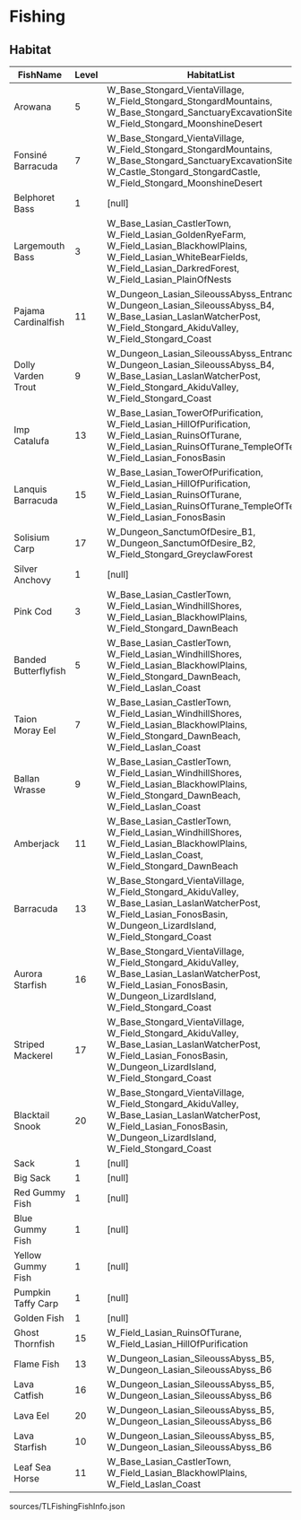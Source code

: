 # Fishing

## Habitat

| FishName | Level | HabitatList |
| -------- | ----- | ----------- |
| Arowana | 5 | W_Base_Stongard_VientaVillage, W_Field_Stongard_StongardMountains, W_Base_Stongard_SanctuaryExcavationSite, W_Field_Stongard_MoonshineDesert |
| Fonsiné Barracuda | 7 | W_Base_Stongard_VientaVillage, W_Field_Stongard_StongardMountains, W_Base_Stongard_SanctuaryExcavationSite, W_Castle_Stongard_StongardCastle, W_Field_Stongard_MoonshineDesert |
| Belphoret Bass | 1 | [null] |
| Largemouth Bass | 3 | W_Base_Lasian_CastlerTown, W_Field_Lasian_GoldenRyeFarm, W_Field_Lasian_BlackhowlPlains, W_Field_Lasian_WhiteBearFields, W_Field_Lasian_DarkredForest, W_Field_Lasian_PlainOfNests |
| Pajama Cardinalfish | 11 | W_Dungeon_Lasian_SileoussAbyss_Entrance, W_Dungeon_Lasian_SileoussAbyss_B4, W_Base_Lasian_LaslanWatcherPost, W_Field_Stongard_AkiduValley, W_Field_Stongard_Coast |
| Dolly Varden Trout | 9 | W_Dungeon_Lasian_SileoussAbyss_Entrance, W_Dungeon_Lasian_SileoussAbyss_B4, W_Base_Lasian_LaslanWatcherPost, W_Field_Stongard_AkiduValley, W_Field_Stongard_Coast |
| Imp Catalufa | 13 | W_Base_Lasian_TowerOfPurification, W_Field_Lasian_HillOfPurification, W_Field_Lasian_RuinsOfTurane, W_Field_Lasian_RuinsOfTurane_TempleOfTevent, W_Field_Lasian_FonosBasin |
| Lanquis Barracuda | 15 | W_Base_Lasian_TowerOfPurification, W_Field_Lasian_HillOfPurification, W_Field_Lasian_RuinsOfTurane, W_Field_Lasian_RuinsOfTurane_TempleOfTevent, W_Field_Lasian_FonosBasin |
| Solisium Carp | 17 | W_Dungeon_SanctumOfDesire_B1, W_Dungeon_SanctumOfDesire_B2, W_Field_Stongard_GreyclawForest |
| Silver Anchovy | 1 | [null] |
| Pink Cod | 3 | W_Base_Lasian_CastlerTown, W_Field_Lasian_WindhillShores, W_Field_Lasian_BlackhowlPlains, W_Field_Stongard_DawnBeach |
| Banded Butterflyfish | 5 | W_Base_Lasian_CastlerTown, W_Field_Lasian_WindhillShores, W_Field_Lasian_BlackhowlPlains, W_Field_Stongard_DawnBeach, W_Field_Laslan_Coast |
| Taion Moray Eel | 7 | W_Base_Lasian_CastlerTown, W_Field_Lasian_WindhillShores, W_Field_Lasian_BlackhowlPlains, W_Field_Stongard_DawnBeach, W_Field_Laslan_Coast |
| Ballan Wrasse | 9 | W_Base_Lasian_CastlerTown, W_Field_Lasian_WindhillShores, W_Field_Lasian_BlackhowlPlains, W_Field_Stongard_DawnBeach, W_Field_Laslan_Coast |
| Amberjack | 11 | W_Base_Lasian_CastlerTown, W_Field_Lasian_WindhillShores, W_Field_Lasian_BlackhowlPlains, W_Field_Laslan_Coast, W_Field_Stongard_DawnBeach |
| Barracuda | 13 | W_Base_Stongard_VientaVillage, W_Field_Stongard_AkiduValley, W_Base_Lasian_LaslanWatcherPost, W_Field_Lasian_FonosBasin, W_Dungeon_LizardIsland, W_Field_Stongard_Coast |
| Aurora Starfish | 16 | W_Base_Stongard_VientaVillage, W_Field_Stongard_AkiduValley, W_Base_Lasian_LaslanWatcherPost, W_Field_Lasian_FonosBasin, W_Dungeon_LizardIsland, W_Field_Stongard_Coast |
| Striped Mackerel | 17 | W_Base_Stongard_VientaVillage, W_Field_Stongard_AkiduValley, W_Base_Lasian_LaslanWatcherPost, W_Field_Lasian_FonosBasin, W_Dungeon_LizardIsland, W_Field_Stongard_Coast |
| Blacktail Snook | 20 | W_Base_Stongard_VientaVillage, W_Field_Stongard_AkiduValley, W_Base_Lasian_LaslanWatcherPost, W_Field_Lasian_FonosBasin, W_Dungeon_LizardIsland, W_Field_Stongard_Coast |
| Sack | 1 | [null] |
| Big Sack | 1 | [null] |
| Red Gummy Fish | 1 | [null] |
| Blue Gummy Fish | 1 | [null] |
| Yellow Gummy Fish | 1 | [null] |
| Pumpkin Taffy Carp | 1 | [null] |
| Golden Fish | 1 | [null] |
| Ghost Thornfish | 15 | W_Field_Lasian_RuinsOfTurane, W_Field_Lasian_HillOfPurification |
| Flame Fish | 13 | W_Dungeon_Lasian_SileoussAbyss_B5, W_Dungeon_Lasian_SileoussAbyss_B6 |
| Lava Catfish | 16 | W_Dungeon_Lasian_SileoussAbyss_B5, W_Dungeon_Lasian_SileoussAbyss_B6 |
| Lava Eel | 20 | W_Dungeon_Lasian_SileoussAbyss_B5, W_Dungeon_Lasian_SileoussAbyss_B6 |
| Lava Starfish | 10 | W_Dungeon_Lasian_SileoussAbyss_B5, W_Dungeon_Lasian_SileoussAbyss_B6 |
| Leaf Sea Horse | 11 | W_Base_Lasian_CastlerTown, W_Field_Lasian_BlackhowlPlains, W_Field_Laslan_Coast |


sources/TLFishingFishInfo.json